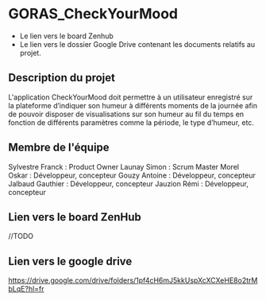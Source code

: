 # GORAS_CheckYourMood

- Le lien vers le board Zenhub
- Le lien vers le dossier Google Drive contenant les documents relatifs au projet.

## Description du projet
L'application CheckYourMood doit permettre à un utilisateur enregistré sur la plateforme d’indiquer son humeur à différents moments de la journée afin de pouvoir disposer de visualisations sur son humeur au fil du temps en fonction de différents paramètres comme la période, le type d’humeur, etc.

## Membre de l'équipe
Sylvestre Franck : Product Owner
Launay Simon : Scrum Master
Morel Oskar : Développeur, concepteur
Gouzy Antoine : Développeur, concepteur
Jalbaud Gauthier : Développeur, concepteur
Jauzion Rémi : Développeur, concepteur

## Lien vers le board ZenHub
//TODO

## Lien vers le google drive
https://drive.google.com/drive/folders/1pf4cH6mJ5kkUspXcXCXeHE8o2trMbLqE?hl=fr

